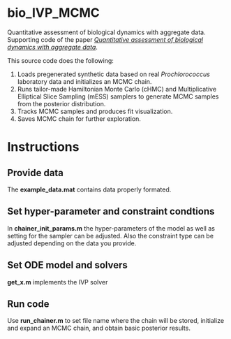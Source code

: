 # bio_IVP_MCMC
Quantitative assessment of biological dynamics with aggregate data. Supporting code of the paper [*Quantitative assessment of biological dynamics with aggregate data*](https://doi.org/10.48550/arXiv.2504.02581).

This source code does the following:

1. Loads pregenerated synthetic data based on real *Prochlorococcus* laboratory data and initializes an MCMC chain.
2. Runs tailor-made Hamiltonian Monte Carlo (cHMC) and Multiplicative Elliptical Slice Sampling (mESS) samplers to generate MCMC samples from the posterior distribution.
3. Tracks MCMC samples and produces fit visualization.
4. Saves MCMC chain for further exploration.

# Instructions


## Provide data 

The **example_data.mat** contains data properly formated.

## Set hyper-parameter and constraint condtions
In  **chainer_init_params.m** the hyper-parameters of the model as well as setting for the sampler can be adjusted. Also the constraint type can be adjusted depending on the data you provide. 

## Set ODE model and solvers
**get_x.m** implements the IVP solver

## Run code
Use **run_chainer.m** to set file name where the chain will be stored, initialize and expand an MCMC chain, and obtain basic posterior results.
